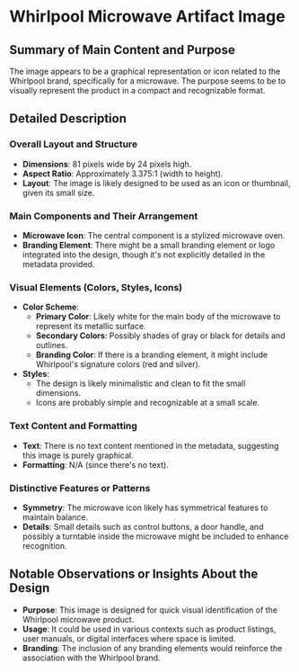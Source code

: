 # Whirlpool Microwave Artifact Image

## Summary of Main Content and Purpose
The image appears to be a graphical representation or icon related to the Whirlpool brand, specifically for a microwave. The purpose seems to be to visually represent the product in a compact and recognizable format.

## Detailed Description

### Overall Layout and Structure
- **Dimensions**: 81 pixels wide by 24 pixels high.
- **Aspect Ratio**: Approximately 3.375:1 (width to height).
- **Layout**: The image is likely designed to be used as an icon or thumbnail, given its small size.

### Main Components and Their Arrangement
- **Microwave Icon**: The central component is a stylized microwave oven.
- **Branding Element**: There might be a small branding element or logo integrated into the design, though it's not explicitly detailed in the metadata provided.

### Visual Elements (Colors, Styles, Icons)
- **Color Scheme**:
  - **Primary Color**: Likely white for the main body of the microwave to represent its metallic surface.
  - **Secondary Colors**: Possibly shades of gray or black for details and outlines.
  - **Branding Color**: If there is a branding element, it might include Whirlpool's signature colors (red and silver).
- **Styles**:
  - The design is likely minimalistic and clean to fit the small dimensions.
  - Icons are probably simple and recognizable at a small scale.

### Text Content and Formatting
- **Text**: There is no text content mentioned in the metadata, suggesting this image is purely graphical.
- **Formatting**: N/A (since there's no text).

### Distinctive Features or Patterns
- **Symmetry**: The microwave icon likely has symmetrical features to maintain balance.
- **Details**: Small details such as control buttons, a door handle, and possibly a turntable inside the microwave might be included to enhance recognition.

## Notable Observations or Insights About the Design
- **Purpose**: This image is designed for quick visual identification of the Whirlpool microwave product.
- **Usage**: It could be used in various contexts such as product listings, user manuals, or digital interfaces where space is limited.
- **Branding**: The inclusion of any branding elements would reinforce the association with the Whirlpool brand.